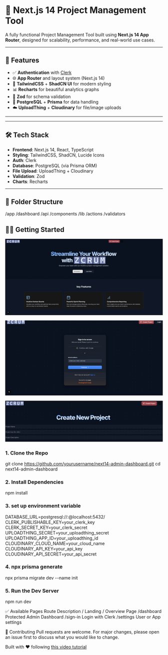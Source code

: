 # 🧠 Next.js 14 Project Management Tool

A fully functional Project Management Tool built using **Next.js 14 App Router**, designed for scalability, performance, and real-world use cases.

---

## 🚀 Features

- ✅ **Authentication** with [Clerk](https://clerk.dev)
- 🌐 **App Router** and layout system (Next.js 14)
- 🎨 **TailwindCSS** + **ShadCN UI** for modern styling
- 📊 **Recharts** for beautiful analytics graphs
- 🧠 **Zod** for schema validation
- 🔗 **PostgreSQL** + **Prisma** for data handling
- ☁️ **UploadThing** + **Cloudinary** for file/image uploads

---

---

## 🛠️ Tech Stack

- **Frontend**: Next.js 14, React, TypeScript
- **Styling**: TailwindCSS, ShadCN, Lucide Icons
- **Auth**: Clerk
- **Database**: PostgreSQL (via Prisma ORM)
- **File Upload**: UploadThing + Cloudinary
- **Validation**: Zod
- **Charts**: Recharts

---

## 📁 Folder Structure

/app
/dashboard
/api
/components
/lib
/actions
/validators

## 🧑‍💻 Getting Started

![alt text](/screenshots/image-2.png)

![alt text](/screenshots/image.png)

![alt text](/screenshots/image-1.png)

### 1. Clone the Repo

git clone https://github.com/yourusername/next14-admin-dashboard.git
cd next14-admin-dashboard

### 2. Install Dependencies

npm install

### 3. set up environment variable

DATABASE_URL=postgresql://<user>:<password>@localhost:5432/<your-db>
CLERK_PUBLISHABLE_KEY=your_clerk_key
CLERK_SECRET_KEY=your_clerk_secret
UPLOADTHING_SECRET=your_uploadthing_secret
UPLOADTHING_APP_ID=your_uploadthing_id
CLOUDINARY_CLOUD_NAME=your_cloud_name
CLOUDINARY_API_KEY=your_api_key
CLOUDINARY_API_SECRET=your_api_secret

### 4. npx prisma generate

npx prisma migrate dev --name init

### 5. Run the Dev Server

npm run dev

✅ Available Pages
Route Description
/ Landing / Overview Page
/dashboard Protected Admin Dashboard
/sign-in Login with Clerk
/settings User or App settings

🤝 Contributing
Pull requests are welcome. For major changes, please open an issue first to discuss what you would like to change.

Built with ❤️ following [this video tutorial](https://www.youtube.com/watch?v=R5dBYINNouY)
